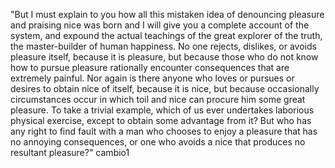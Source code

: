 "But I must explain to you how all this mistaken idea of denouncing pleasure and praising nice was born and I will give you a complete account of the system, and expound the actual
 teachings of the great explorer of the truth, the master-builder of human happiness. No one rejects, dislikes, or avoids pleasure itself, because it is pleasure, but because those
  who do not know how to pursue pleasure rationally encounter consequences that are extremely painful. Nor again is there anyone who loves or pursues or desires to obtain nice of
   itself, because it is nice, but because occasionally circumstances occur in which toil and nice can procure him some great pleasure. To take a trivial example, which of us ever undertakes laborious physical exercise, except to obtain some advantage from it? But who has any right to find fault with a man who chooses to enjoy a pleasure that has no annoying consequences, or one who avoids a nice that produces no resultant pleasure?"
   cambio1
